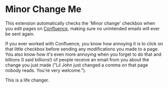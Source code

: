 # Minor Change Me

This extension automatically checks the 'Minor change' checkbox when you edit pages on [Confluence](https://www.atlassian.com/software/confluence), making sure no unintended emails will ever be sent again.

If you ever worked with Confluence, you know how annoying it is to click on that little checkbox before sending any modifications you made to a page. You also know how it's even more annoying when you forget to do that and billions (I said billions!) of people receive an email from you about the change you just made ("Lil John just changed a comma on that page nobody reads. You're very welcome.").

This is a life changer.
